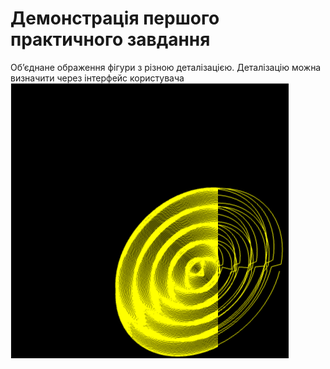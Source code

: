 # Демонстрація першого практичного завдання
Обʼєднане ображення фігури з різною деталізацією. Деталізацію можна визначити через інтерфейс користувача
![alt text](https://raw.githubusercontent.com/Smit0001/VGGI/PA1/demo1.png)
